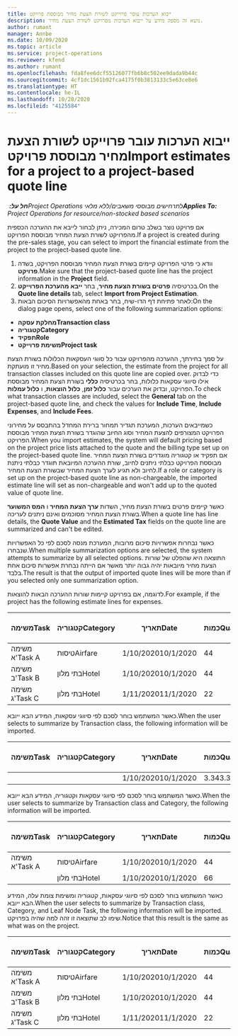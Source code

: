 ```yaml
---
title: ייבוא הערכות עובר פרוייקט לשורת הצעת מחיר מבוססת פרויקט
description: נושא זה מספק מידע על ייבוא הערכות מפרויקט לשורת הצעת מחיר.
author: rumant
manager: Annbe
ms.date: 10/09/2020
ms.topic: article
ms.service: project-operations
ms.reviewer: kfend
ms.author: rumant
ms.openlocfilehash: fda8fee6dcf55126077fb6b8c502ee9dada9b44c
ms.sourcegitcommit: 4cf1dc1561b92fca4175f0b3813133c5e63ce8e6
ms.translationtype: HT
ms.contentlocale: he-IL
ms.lasthandoff: 10/28/2020
ms.locfileid: "4125584"
---
```

# <a name="import-estimates-for-a-project-to-a-project-based-quote-line"></a><span data-ttu-id="79048-103">ייבוא הערכות עובר פרוייקט לשורת הצעת מחיר מבוססת פרויקט</span><span class="sxs-lookup"><span data-stu-id="79048-103">Import estimates for a project to a project-based quote line</span></span>

<span data-ttu-id="79048-104">_**חל על:** ‏Project Operations לתרחישים מבוססי משאבים/ללא מלאי_</span><span class="sxs-lookup"><span data-stu-id="79048-104">_**Applies To:** Project Operations for resource/non-stocked based scenarios_</span></span>


<span data-ttu-id="79048-105">אם פרויקט נוצר בשלב טרום המכירה, ניתן לבחור לייבא את ההערכה הכספית מהפרויקט לשורת הצעת המחיר מבוססת הפרויקט.</span><span class="sxs-lookup"><span data-stu-id="79048-105">If a project is created during the pre-sales stage, you can select to import the financial estimate from the project to the project-based quote line.</span></span>

1. <span data-ttu-id="79048-106">וודא כי פרטי הפרויקט קיימים בשורת הצעת המחיר מבוססת הפרויקט, בשדה **פרויקט**.</span><span class="sxs-lookup"><span data-stu-id="79048-106">Make sure that the project-based quote line has the project information in the **Project** field.</span></span>
2. <span data-ttu-id="79048-107">בכרטיסיה **פרטים בשורת הצעת מחיר**, בחר **ייבא מהערכת הפרוייקט**.</span><span class="sxs-lookup"><span data-stu-id="79048-107">On the **Quote line details** tab, select **Import from Project Estimation**.</span></span>
3. <span data-ttu-id="79048-108">לאחר פתיחת דף הדו-שיח, בחר באחת מהאפשרויות הסיכום הבאות:</span><span class="sxs-lookup"><span data-stu-id="79048-108">On the dialog page opens, select one of the following summarization options:</span></span>

  - <span data-ttu-id="79048-109">**מחלקת עסקה**</span><span class="sxs-lookup"><span data-stu-id="79048-109">**Transaction class**</span></span>
  - <span data-ttu-id="79048-110">**קטגוריה**</span><span class="sxs-lookup"><span data-stu-id="79048-110">**Category**</span></span>
  - <span data-ttu-id="79048-111">**תפקיד**</span><span class="sxs-lookup"><span data-stu-id="79048-111">**Role**</span></span> 
  - <span data-ttu-id="79048-112">**משימת פרוייקט**</span><span class="sxs-lookup"><span data-stu-id="79048-112">**Project task**</span></span>

<span data-ttu-id="79048-113">על סמך בחירתך, ההערכה מהפרויקט עבור כל סווגי העסקאות הכלולות בשורת הצעת מחיר זו מועתקת.</span><span class="sxs-lookup"><span data-stu-id="79048-113">Based on your selection, the estimate from the project for all transaction classes included on this quote line are copied over.</span></span> <span data-ttu-id="79048-114">כדי לבדוק אילו סיווגי עסקאות כלולות, בחר בכרטיסיה **כללי** בשורת הצעת המחיר מבוססת הפרויקט, ובדוק את הערכים עבור **כלול זמן**, **כלול הוצאות**, ו **כלול עמלות**.</span><span class="sxs-lookup"><span data-stu-id="79048-114">To check what transaction classes are included, select the **General** tab on the project-based quote line, and check the values for **Include Time**, **Include Expenses**, and **Include Fees**.</span></span>

<span data-ttu-id="79048-115">כשמייבאים הערכות, המערכת תגדיר תמחור ברירת המחדל בהתבסס על מחירוני הפרויקט המצורפים להצעת המחיר וסוג החיוב שהוגדר בשורת הצעת המחיר מבוססת הפרויקט.</span><span class="sxs-lookup"><span data-stu-id="79048-115">When you import estimates, the system will default pricing based on the project price lists attached to the quote and the billing type set up on the project-based quote line.</span></span> <span data-ttu-id="79048-116">אם תפקיד או קטגוריה מוגדרים בשורת הצעת המחיר מבוססת הפרויקט כבלתי ניתנים לחיוב, שורת ההערכה המיובאת תוגדר כבלתי ניתנת לחיוב ולא תגיע לערך הצעת המחיר שבשורת הצעת המחיר.</span><span class="sxs-lookup"><span data-stu-id="79048-116">If a role or category is set up on the project-based quote line as non-chargeable, the imported estimate line will set as non-chargeable and won't add up to the quoted value of quote line.</span></span>

<span data-ttu-id="79048-117">כאשר קיימים פרטים בשורת הצעת מחיר, השדות **ערך הצעת המחיר** ו **המס המשוער** בשורת הצעת המחיר מסוכמים ואינם ניתנים לעריכה.</span><span class="sxs-lookup"><span data-stu-id="79048-117">When a quote line has line details, the **Quote Value** and the **Estimated Tax** fields on the quote line are summarized and can't be edited.</span></span>

<span data-ttu-id="79048-118">כאשר נבחרות אפשרויות סיכום מרובות, המערכת מנסה לסכם לפי כל האפשרויות שנבחרו.</span><span class="sxs-lookup"><span data-stu-id="79048-118">When multiple summarization options are selected, the system attempts to summarize by all selected options.</span></span> <span data-ttu-id="79048-119">התוצאה היא שהפלט של שורות הצעת מחיר מיובאות יהיה גבוה יותר מאשר אם הייתה נבחרת אפשרות סיכום אחת בלבד.</span><span class="sxs-lookup"><span data-stu-id="79048-119">The result is that the output of imported quote lines will be more than if you selected only one summarization option.</span></span>

<span data-ttu-id="79048-120">לדוגמה, אם בפרויקט קיימות שורות ההערכה הבאות להוצאות.</span><span class="sxs-lookup"><span data-stu-id="79048-120">For example, if the project has the following estimate lines for expenses.</span></span>

| <span data-ttu-id="79048-121">משימה</span><span class="sxs-lookup"><span data-stu-id="79048-121">Task</span></span> | <span data-ttu-id="79048-122">קטגוריה</span><span class="sxs-lookup"><span data-stu-id="79048-122">Category</span></span> | <span data-ttu-id="79048-123">תאריך</span><span class="sxs-lookup"><span data-stu-id="79048-123">Date</span></span> | <span data-ttu-id="79048-124">כמות</span><span class="sxs-lookup"><span data-stu-id="79048-124">Quantity</span></span> | <span data-ttu-id="79048-125">מחיר יחידה</span><span class="sxs-lookup"><span data-stu-id="79048-125">Unit price</span></span> | <span data-ttu-id="79048-126">סכום</span><span class="sxs-lookup"><span data-stu-id="79048-126">Amount</span></span> |
| --- | --- | --- | --- | --- | --- |
| <span data-ttu-id="79048-127">משימה א'</span><span class="sxs-lookup"><span data-stu-id="79048-127">Task A</span></span> | <span data-ttu-id="79048-128">טיסות</span><span class="sxs-lookup"><span data-stu-id="79048-128">Airfare</span></span> | <span data-ttu-id="79048-129">1/10/2020</span><span class="sxs-lookup"><span data-stu-id="79048-129">10/1/2020</span></span> | <span data-ttu-id="79048-130">4</span><span class="sxs-lookup"><span data-stu-id="79048-130">4</span></span> | <span data-ttu-id="79048-131">400</span><span class="sxs-lookup"><span data-stu-id="79048-131">400</span></span> | <span data-ttu-id="79048-132">1600</span><span class="sxs-lookup"><span data-stu-id="79048-132">1600</span></span> |
| <span data-ttu-id="79048-133">משימה ב'</span><span class="sxs-lookup"><span data-stu-id="79048-133">Task B</span></span> | <span data-ttu-id="79048-134">בתי מלון</span><span class="sxs-lookup"><span data-stu-id="79048-134">Hotel</span></span> | <span data-ttu-id="79048-135">1/10/2020</span><span class="sxs-lookup"><span data-stu-id="79048-135">10/1/2020</span></span> | <span data-ttu-id="79048-136">4</span><span class="sxs-lookup"><span data-stu-id="79048-136">4</span></span> | <span data-ttu-id="79048-137">200</span><span class="sxs-lookup"><span data-stu-id="79048-137">200</span></span> | <span data-ttu-id="79048-138">800</span><span class="sxs-lookup"><span data-stu-id="79048-138">800</span></span> |
| <span data-ttu-id="79048-139">משימה ג'</span><span class="sxs-lookup"><span data-stu-id="79048-139">Task C</span></span> | <span data-ttu-id="79048-140">בתי מלון</span><span class="sxs-lookup"><span data-stu-id="79048-140">Hotel</span></span> | <span data-ttu-id="79048-141">1/11/2020</span><span class="sxs-lookup"><span data-stu-id="79048-141">11/1/2020</span></span> | <span data-ttu-id="79048-142">2</span><span class="sxs-lookup"><span data-stu-id="79048-142">2</span></span> | <span data-ttu-id="79048-143">200</span><span class="sxs-lookup"><span data-stu-id="79048-143">200</span></span> | <span data-ttu-id="79048-144">400</span><span class="sxs-lookup"><span data-stu-id="79048-144">400</span></span> |

<span data-ttu-id="79048-145">כאשר המשתמש בוחר לסכם לפי סיווגי עסקאות, המידע הבא ייובא.</span><span class="sxs-lookup"><span data-stu-id="79048-145">When the user selects to summarize by Transaction class, the following information will be imported.</span></span>

| <span data-ttu-id="79048-146">משימה</span><span class="sxs-lookup"><span data-stu-id="79048-146">Task</span></span> | <span data-ttu-id="79048-147">קטגוריה</span><span class="sxs-lookup"><span data-stu-id="79048-147">Category</span></span> | <span data-ttu-id="79048-148">תאריך</span><span class="sxs-lookup"><span data-stu-id="79048-148">Date</span></span> | <span data-ttu-id="79048-149">כמות</span><span class="sxs-lookup"><span data-stu-id="79048-149">Quantity</span></span> | <span data-ttu-id="79048-150">מחיר יחידה</span><span class="sxs-lookup"><span data-stu-id="79048-150">Unit price</span></span> | <span data-ttu-id="79048-151">סכום</span><span class="sxs-lookup"><span data-stu-id="79048-151">Amount</span></span> |
| --- | --- | --- | --- | --- | --- |
| | | <span data-ttu-id="79048-152">1/10/2020</span><span class="sxs-lookup"><span data-stu-id="79048-152">10/1/2020</span></span> | <span data-ttu-id="79048-153">3.34</span><span class="sxs-lookup"><span data-stu-id="79048-153">3.34</span></span> | <span data-ttu-id="79048-154">840</span><span class="sxs-lookup"><span data-stu-id="79048-154">840</span></span> | <span data-ttu-id="79048-155">2800</span><span class="sxs-lookup"><span data-stu-id="79048-155">2800</span></span> |

<span data-ttu-id="79048-156">כאשר המשתמש בוחר לסכם לפי סיווגי עסקאות וקטגוריה, המידע הבא ייובא.</span><span class="sxs-lookup"><span data-stu-id="79048-156">When the user selects to summarize by Transaction class and Category, the following information will be imported.</span></span>

| <span data-ttu-id="79048-157">משימה</span><span class="sxs-lookup"><span data-stu-id="79048-157">Task</span></span> | <span data-ttu-id="79048-158">קטגוריה</span><span class="sxs-lookup"><span data-stu-id="79048-158">Category</span></span> | <span data-ttu-id="79048-159">תאריך</span><span class="sxs-lookup"><span data-stu-id="79048-159">Date</span></span> | <span data-ttu-id="79048-160">כמות</span><span class="sxs-lookup"><span data-stu-id="79048-160">Quantity</span></span> | <span data-ttu-id="79048-161">מחיר יחידה</span><span class="sxs-lookup"><span data-stu-id="79048-161">Unit price</span></span> | <span data-ttu-id="79048-162">סכום</span><span class="sxs-lookup"><span data-stu-id="79048-162">Amount</span></span> |
| --- | --- | --- | --- | --- | --- |
| <span data-ttu-id="79048-163">משימה א'</span><span class="sxs-lookup"><span data-stu-id="79048-163">Task A</span></span> | <span data-ttu-id="79048-164">טיסות</span><span class="sxs-lookup"><span data-stu-id="79048-164">Airfare</span></span> | <span data-ttu-id="79048-165">1/10/2020</span><span class="sxs-lookup"><span data-stu-id="79048-165">10/1/2020</span></span> | <span data-ttu-id="79048-166">4</span><span class="sxs-lookup"><span data-stu-id="79048-166">4</span></span> | <span data-ttu-id="79048-167">400</span><span class="sxs-lookup"><span data-stu-id="79048-167">400</span></span> | <span data-ttu-id="79048-168">1600</span><span class="sxs-lookup"><span data-stu-id="79048-168">1600</span></span> |
| | <span data-ttu-id="79048-169">בתי מלון</span><span class="sxs-lookup"><span data-stu-id="79048-169">Hotel</span></span> | <span data-ttu-id="79048-170">1/10/2020</span><span class="sxs-lookup"><span data-stu-id="79048-170">10/1/2020</span></span> | <span data-ttu-id="79048-171">6</span><span class="sxs-lookup"><span data-stu-id="79048-171">6</span></span> | <span data-ttu-id="79048-172">200</span><span class="sxs-lookup"><span data-stu-id="79048-172">200</span></span> | <span data-ttu-id="79048-173">1200</span><span class="sxs-lookup"><span data-stu-id="79048-173">1200</span></span> |

<span data-ttu-id="79048-174">כאשר המשתמש בוחר לסכם לפי סיווגי עסקאות, קטגוריה ומשימת צומת עלה, המידע הבא ייובא.</span><span class="sxs-lookup"><span data-stu-id="79048-174">When the user selects to summarize by Transaction class, Category, and Leaf Node Task, the following information will be imported.</span></span> <span data-ttu-id="79048-175">שימו לב שתוצאה זו זהה למה שהיה בפרויקט.</span><span class="sxs-lookup"><span data-stu-id="79048-175">Notice that this result is the same as what was on the project.</span></span>

| <span data-ttu-id="79048-176">משימה</span><span class="sxs-lookup"><span data-stu-id="79048-176">Task</span></span> | <span data-ttu-id="79048-177">קטגוריה</span><span class="sxs-lookup"><span data-stu-id="79048-177">Category</span></span> | <span data-ttu-id="79048-178">תאריך</span><span class="sxs-lookup"><span data-stu-id="79048-178">Date</span></span> | <span data-ttu-id="79048-179">כמות</span><span class="sxs-lookup"><span data-stu-id="79048-179">Quantity</span></span> | <span data-ttu-id="79048-180">מחיר יחידה</span><span class="sxs-lookup"><span data-stu-id="79048-180">Unit price</span></span> | <span data-ttu-id="79048-181">סכום</span><span class="sxs-lookup"><span data-stu-id="79048-181">Amount</span></span> |
| --- | --- | --- | --- | --- | --- |
| <span data-ttu-id="79048-182">משימה א'</span><span class="sxs-lookup"><span data-stu-id="79048-182">Task A</span></span> | <span data-ttu-id="79048-183">טיסות</span><span class="sxs-lookup"><span data-stu-id="79048-183">Airfare</span></span> | <span data-ttu-id="79048-184">1/10/2020</span><span class="sxs-lookup"><span data-stu-id="79048-184">10/1/2020</span></span> | <span data-ttu-id="79048-185">4</span><span class="sxs-lookup"><span data-stu-id="79048-185">4</span></span> | <span data-ttu-id="79048-186">400</span><span class="sxs-lookup"><span data-stu-id="79048-186">400</span></span> | <span data-ttu-id="79048-187">1600</span><span class="sxs-lookup"><span data-stu-id="79048-187">1600</span></span> |
| <span data-ttu-id="79048-188">משימה ב'</span><span class="sxs-lookup"><span data-stu-id="79048-188">Task B</span></span> | <span data-ttu-id="79048-189">בתי מלון</span><span class="sxs-lookup"><span data-stu-id="79048-189">Hotel</span></span> | <span data-ttu-id="79048-190">1/10/2020</span><span class="sxs-lookup"><span data-stu-id="79048-190">10/1/2020</span></span> | <span data-ttu-id="79048-191">4</span><span class="sxs-lookup"><span data-stu-id="79048-191">4</span></span> | <span data-ttu-id="79048-192">200</span><span class="sxs-lookup"><span data-stu-id="79048-192">200</span></span> | <span data-ttu-id="79048-193">800</span><span class="sxs-lookup"><span data-stu-id="79048-193">800</span></span> |
| <span data-ttu-id="79048-194">משימה ג'</span><span class="sxs-lookup"><span data-stu-id="79048-194">Task C</span></span> | <span data-ttu-id="79048-195">בתי מלון</span><span class="sxs-lookup"><span data-stu-id="79048-195">Hotel</span></span> | <span data-ttu-id="79048-196">1/11/2020</span><span class="sxs-lookup"><span data-stu-id="79048-196">11/1/2020</span></span> | <span data-ttu-id="79048-197">2</span><span class="sxs-lookup"><span data-stu-id="79048-197">2</span></span> | <span data-ttu-id="79048-198">200</span><span class="sxs-lookup"><span data-stu-id="79048-198">200</span></span> | <span data-ttu-id="79048-199">400</span><span class="sxs-lookup"><span data-stu-id="79048-199">400</span></span> |
